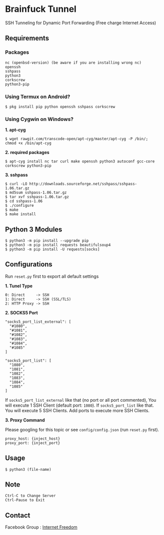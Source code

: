 # Brainfuck Tunnel

SSH Tunneling for Dynamic Port Forwarding (Free charge Internet Access)


Requirements
------------

### Packages

    nc (openbsd-version) (be aware if you are installing wrong nc)
    openssh
    sshpass
    python3
    corkscrew
    python3-pip


### Using Termux on Android?

    $ pkg install pip python openssh sshpass corkscrew


### Using Cygwin on Windows?

**1. apt-cyg**

    $ wget rawgit.com/transcode-open/apt-cyg/master/apt-cyg -P /bin/; chmod +x /bin/apt-cyg


**2. required packages**

    $ apt-cyg install nc tar curl make openssh python3 autoconf gcc-core corkscrew python3-pip


**3. sshpass**

    $ curl -LO http://downloads.sourceforge.net/sshpass/sshpass-1.06.tar.gz
    $ md5sum sshpass-1.06.tar.gz
    $ tar xvf sshpass-1.06.tar.gz
    $ cd sshpass-1.06
    $ ./configure
    $ make
    $ make install


Python 3 Modules
----------------

    $ python3 -m pip install --upgrade pip
    $ python3 -m pip install requests beautifulsoup4
    $ python3 -m pip install -U requests[socks]


Configurations
--------------

Run `reset.py` first to export all default settings

**1. Tunel Type**

    0: Direct     -> SSH
    1: Direct     -> SSH (SSL/TLS)
    2: HTTP Proxy -> SSH


**2. SOCKS5 Port**

    "socks5_port_list_external": [
      "#1080",
      "#1081",
      "#1082",
      "#1083",
      "#1084",
      "#1085"
    ]

    "socks5_port_list": [
      "1080",
      "1081",
      "1082",
      "1083",
      "1084",
      "1085"
    ]

If `socks5_port_list_external` like that (no port or all port commented), You will execute 1 SSH Client (default port: `1080`).
If `socks5_port_list` like that. You will execute 5 SSH Clients.
Add ports to execute more SSH Clients.


**3. Proxy Command**

Please googling for this topic or see `config/config.json` (run `reset.py` first).

    proxy_host: {inject_host}
    proxy_port: {inject_port}


Usage
-----

    $ python3 (file-name)


Note
----

    Ctrl-C to Change Server
    Ctrl-Pause to Exit


Contact
-------

Facebook Group : [Internet Freedom]


[Internet Freedom]: https://www.facebook.com/groups/171888786834544/
